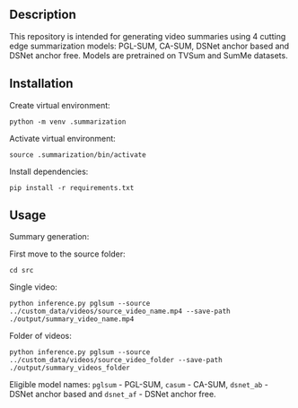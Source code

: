 ## Description

This repository is intended for generating video summaries using 4 cutting edge summarization models: PGL-SUM, CA-SUM, DSNet anchor based and DSNet anchor free. Models are pretrained on TVSum and SumMe datasets.

## Installation
Create virtual environment:

`python -m venv .summarization`

Activate virtual environment:

`source .summarization/bin/activate`

Install dependencies:

`pip install -r requirements.txt`

## Usage

Summary generation:

First move to the source folder:

`cd src`

Single video:

`python inference.py pglsum --source ../custom_data/videos/source_video_name.mp4 --save-path ./output/summary_video_name.mp4`

Folder of videos:

`python inference.py pglsum --source ../custom_data/videos/source_video_folder --save-path ./output/summary_videos_folder`

Eligible model names: `pglsum` - PGL-SUM, `casum` - CA-SUM, `dsnet_ab` - DSNet anchor based and `dsnet_af` - DSNet anchor free.



